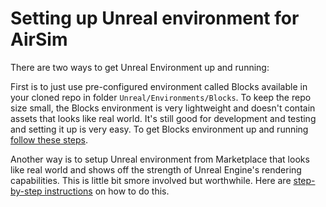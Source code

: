 # Setting up Unreal environment for AirSim

There are two ways to get Unreal Environment up and running:

First is to just use pre-configured environment called Blocks available in your cloned repo  in folder `Unreal/Environments/Blocks`. 
To keep the repo size small, the Blocks environment is very lightweight and doesn't contain assets that looks like real world. 
It's still good for development and testing and setting it up is very easy. To get Blocks environment up and running [follow these steps](unreal_blocks.md).

Another way is to setup Unreal environment from Marketplace that looks like real world and shows off the strength of Unreal Engine's rendering capabilities. This is little bit smore 
involved but worthwhile. Here are [step-by-step instructions](unreal_custenv.md) on how to do this.
